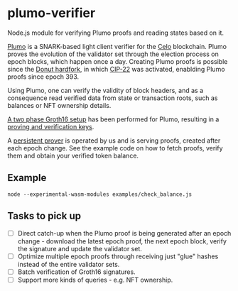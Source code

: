 # plumo-verifier
Node.js module for verifying Plumo proofs and reading states based on it.

[Plumo](https://eprint.iacr.org/2021/1361) is a SNARK-based light client verifier for the [Celo](https://celo.org/) blockchain. Plumo proves the evolution of the validator set through the election process on epoch blocks, which happen once a day. Creating Plumo proofs is possible since the [Donut hardfork](https://medium.com/celoorg/donut-hardfork-is-live-on-celo-585e2e294dcb), in which [CIP-22](https://github.com/celo-org/celo-proposals/blob/master/CIPs/cip-0022.md) was activated, enablding Plumo proofs since epoch 393.

Using Plumo, one can verify the validity of block headers, and as a consequence read verified data from state or transaction roots, such as balances or NFT ownership details.

[A two phase Groth16 setup](https://celo.org/plumo) has been performed for Plumo, resulting in a [proving and verification keys](https://plumoceremonyphase2.blob.core.windows.net/srs/prover_key).

A [persistent prover](https://github.com/celo-org/celo-bls-snark-rs/tree/kobigurk/persistent-prover/crates/persistent-prover) is operated by us and is serving proofs, created after each epoch change. See the example code on how to fetch proofs, verify them and obtain your verified token balance.

## Example

`node --experimental-wasm-modules examples/check_balance.js`

## Tasks to pick up

- [ ] Direct catch-up when the Plumo proof is being generated after an epoch change - download the latest epoch proof, the next epoch block, verify the signature and update the validator set.
- [ ] Optimize multiple epoch proofs through receiving just "glue" hashes instead of the entire validator sets.
- [ ] Batch verification of Groth16 signatures.
- [ ] Support more kinds of queries - e.g. NFT ownership.
